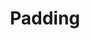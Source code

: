 ---
# Feel free to add content and custom Front Matter to this file.
# To modify the layout, see https://jekyllrb.com/docs/themes/#overriding-theme-defaults

pageID: padding
category: "Whitespace"
title: Padding
description: Sets a padding value on the specified side(s) of the element.
syntax: 
  - data-h2-padding="MEDIA(SIDE, WHITESPACE)"
notes:
options:
  - title: MEDIA
    type: media
    content:
  - title: SIDE
    type: side
    content: 
  - title: WHITESPACE
    type: whitespace
    content: 
examples:
---